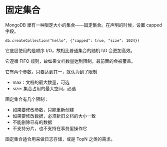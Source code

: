 # 固定集合
MongoDB 里有一种限定大小的集合——固定集合。在声明的时候，设置 capped 字段。
```shell
db.createCollection("hello", {"capped": true, "size": 1024})
```

它底层使用的是顺序 I/O，故相比普通集合的随机 I\O 会更加高效。

它遵循 FIFO 规则，故如果文档数量达到限制，最前面的会被覆盖。

它有两个参数，只要达到其一，就认为到了限制
- max：文档的最大数量，可选
- size: 集合占用的最大空间，必选

固定集合有几个限制：
- 如果要修改参数，只能重新创建
- 如果要修改数据，必须新旧文档的大小一致
- 不能删除已有的数据
- 不支持分片，也不支持在事务里操作它

固定集合适合用来做日志存储，或是 TopN 之类的需求。